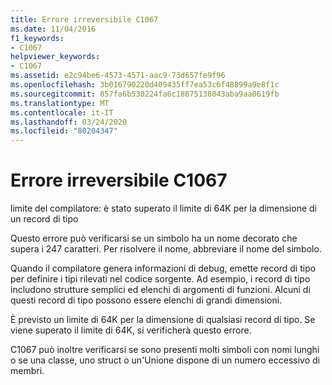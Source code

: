 ```yaml
---
title: Errore irreversibile C1067
ms.date: 11/04/2016
f1_keywords:
- C1067
helpviewer_keywords:
- C1067
ms.assetid: e2c94be6-4573-4571-aac9-73d657fe9f96
ms.openlocfilehash: 3b016790220d409435ff7ea53c6f48899a9e8f1c
ms.sourcegitcommit: 857fa6b530224fa6c18675138043aba9aa0619fb
ms.translationtype: MT
ms.contentlocale: it-IT
ms.lasthandoff: 03/24/2020
ms.locfileid: "80204347"
---
```

# <a name="fatal-error-c1067"></a>Errore irreversibile C1067

limite del compilatore: è stato superato il limite di 64K per la dimensione di un record di tipo

Questo errore può verificarsi se un simbolo ha un nome decorato che supera i 247 caratteri.  Per risolvere il nome, abbreviare il nome del simbolo.

Quando il compilatore genera informazioni di debug, emette record di tipo per definire i tipi rilevati nel codice sorgente.  Ad esempio, i record di tipo includono strutture semplici ed elenchi di argomenti di funzioni.  Alcuni di questi record di tipo possono essere elenchi di grandi dimensioni.

È previsto un limite di 64K per la dimensione di qualsiasi record di tipo.  Se viene superato il limite di 64K, si verificherà questo errore.

C1067 può inoltre verificarsi se sono presenti molti simboli con nomi lunghi o se una classe, uno struct o un'Unione dispone di un numero eccessivo di membri.
